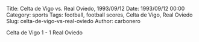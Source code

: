 Title: Celta de Vigo vs. Real Oviedo, 1993/09/12
Date: 1993/09/12 00:00
Category: sports
Tags: football, football scores, Celta de Vigo, Real Oviedo
Slug: celta-de-vigo-vs-real-oviedo
Author: carbonero


Celta de Vigo 1 - 1 Real Oviedo

